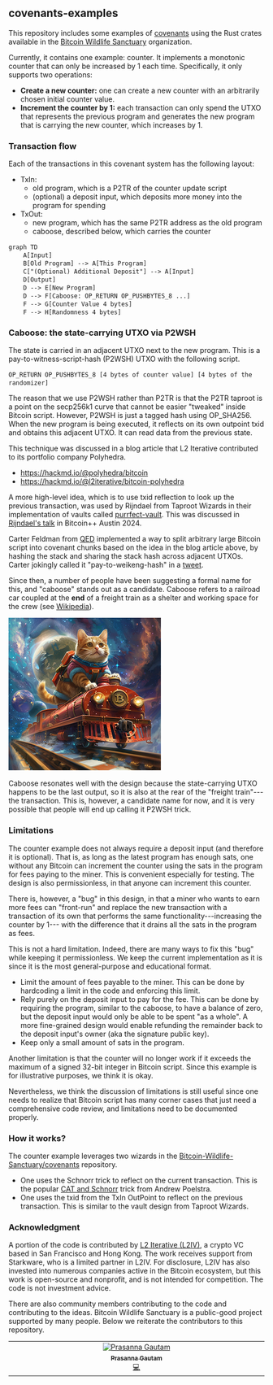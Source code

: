 ## covenants-examples

This repository includes some examples of [covenants](https://cointelegraph.com/explained/what-are-bitcoin-covenants-and-how-do-they-work) 
using the Rust crates available in the [Bitcoin Wildlife Sanctuary](https://github.com/Bitcoin-Wildlife-Sanctuary) organization.  

Currently, it contains one example: counter. It implements a monotonic counter that can only be increased by 1 each time. 
Specifically, it only supports two operations:
- **Create a new counter:** one can create a new counter with an arbitrarily chosen initial counter value.
- **Increment the counter by 1:** each transaction can only spend the UTXO that represents the previous program and 
generates the new program that is carrying the new counter, which increases by 1.

### Transaction flow

Each of the transactions in this covenant system has the following layout:

- TxIn:
  * old program, which is a P2TR of the counter update script
  * (optional) a deposit input, which deposits more money into the program for spending
- TxOut:
  * new program, which has the same P2TR address as the old program
  * caboose, described below, which carries the counter

```mermaid
graph TD
    A[Input]
    B[Old Program] --> A[This Program]
    C["(Optional) Additional Deposit"] --> A[Input]
    D[Output]
    D --> E[New Program]
    D --> F[Caboose: OP_RETURN OP_PUSHBYTES_8 ...]
    F --> G[Counter Value 4 bytes]
    F --> H[Randomness 4 bytes]
```

### Caboose: the state-carrying UTXO via P2WSH

The state is carried in an adjacent UTXO next to the new program. This is a pay-to-witness-script-hash (P2WSH) UTXO with 
the following script.

```
OP_RETURN OP_PUSHBYTES_8 [4 bytes of counter value] [4 bytes of the randomizer] 
```

The reason that we use P2WSH rather than P2TR is that the P2TR taproot is a point on the secp256k1 curve that cannot be 
easier "tweaked" inside Bitcoin script. However, P2WSH is just a tagged hash using OP_SHA256. When the new program is 
being executed, it reflects on its own outpoint txid and obtains this adjacent UTXO. It can read data from the previous 
state.

This technique was discussed in a blog article that L2 Iterative contributed to its portfolio company Polyhedra. 
- https://hackmd.io/@polyhedra/bitcoin
- https://hackmd.io/@l2iterative/bitcoin-polyhedra

A more high-level idea, which is to use txid reflection to look up the previous transaction, was used by Rijndael from 
Taproot Wizards in their implementation of vaults called [purrfect-vault](https://github.com/taproot-wizards/purrfect_vault). 
This was discussed in [Rijndael's talk](https://x.com/fede_intern/status/1787191430110151060) in Bitcoin++ Austin 2024.

Carter Feldman from [QED](https://qedprotocol.com/) implemented a way to split arbitrary large Bitcoin script into covenant 
chunks based on the idea in the blog article above, by hashing the stack and sharing the stack hash across adjacent UTXOs. 
Carter jokingly called it "pay-to-weikeng-hash" in a [tweet](https://twitter.com/cmpeq/status/1788754249037578594). 

Since then, a number of people have been suggesting a formal name for this, and "caboose" stands out as a candidate.
Caboose refers to a railroad car coupled at the **end** of a freight train as a shelter and working space for the crew (see 
[Wikipedia](https://en.wikipedia.org/wiki/Caboose)). 

![Cat on a caboose](fig/caboose.png)

Caboose resonates well with the design because the state-carrying UTXO happens to be the last output, so it is also at the 
rear of the "freight train"---the transaction. This is, however, a candidate name for now, and it is very possible that 
people will end up calling it P2WSH trick. 

### Limitations

The counter example does not always require a deposit input (and therefore it is optional). That is, as long as the latest
program has enough sats, one without any Bitcoin can increment the counter using the sats in the program for fees paying to 
the miner. This is convenient especially for testing. The design is also permissionless, in that anyone can increment this counter.

There is, however, a "bug" in this design, in that a miner who wants to earn more fees can "front-run" and replace 
the new transaction with a transaction of its own that performs the same functionality---increasing the counter by 1---
with the difference that it drains all the sats in the program as fees. 

This is not a hard limitation. Indeed, there are many ways to fix this "bug" while keeping it permissionless. We keep the 
current implementation as it is since it is the most general-purpose and educational format. 
- Limit the amount of fees payable to the miner. This can be done by hardcoding a limit in the code and enforcing this limit.
- Rely purely on the deposit input to pay for the fee. This can be done by requiring the program, similar to 
the caboose, to have a balance of zero, but the deposit input would only be able to be spent "as a whole". A more fine-grained 
design would enable refunding the remainder back to the deposit input's owner (aka the signature public key).
- Keep only a small amount of sats in the program.

Another limitation is that the counter will no longer work if it exceeds the maximum of a signed 32-bit integer in Bitcoin 
script. Since this example is for illustrative purposes, we think it is okay. 

Nevertheless, we think the discussion of limitations is still useful since one needs to realize that Bitcoin script has 
many corner cases that just need a comprehensive code review, and limitations need to be documented properly.

### How it works?

The counter example leverages two wizards in the [Bitcoin-Wildlife-Sanctuary/covenants](https://github.com/Bitcoin-Wildlife-Sanctuary/covenants-) 
repository. 
- One uses the Schnorr trick to reflect on the current transaction. This is the popular [CAT and Schnorr](https://blog.blockstream.com/cat-and-schnorr-tricks-i/) 
trick from Andrew Poelstra.
- One uses the txid from the TxIn OutPoint to reflect on the previous transaction. This is similar to the vault design from 
Taproot Wizards.

### Acknowledgment

A portion of the code is contributed by [L2 Iterative (L2IV)](https://www.l2iterative.com/), a crypto 
VC based in San Francisco and Hong Kong. The work receives support from Starkware, who is a limited partner in L2IV. For 
disclosure, L2IV has also invested into numerous companies active in the Bitcoin ecosystem, but this work is open-source 
and nonprofit, and is not intended for competition. The code is not investment advice.

There are also community members contributing to the code and contributing to the ideas. Bitcoin Wildlife Sanctuary is a 
public-good project supported by many people. Below we reiterate the contributors to this repository.

<!-- ALL-CONTRIBUTORS-LIST:START - Do not remove or modify this section -->
<!-- prettier-ignore-start -->
<!-- markdownlint-disable -->
<table>
  <tbody>
    <tr>
      <td align="center" valign="top" width="14.28%"><a href="http://nextdoorhacker.com"><img src="https://avatars.githubusercontent.com/u/40477?v=4?s=100" width="100px;" alt="Prasanna Gautam"/><br /><sub><b>Prasanna Gautam</b></sub></a><br /><a href="#code-prasincs" title="Code">💻</a></td>
    </tr>
  </tbody>
</table>

<!-- markdownlint-restore -->
<!-- prettier-ignore-end -->

<!-- ALL-CONTRIBUTORS-LIST:END -->
